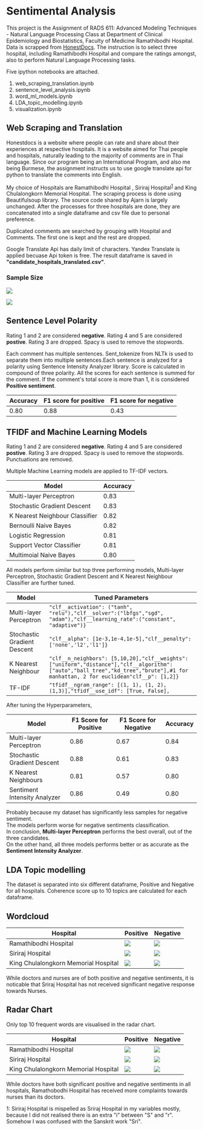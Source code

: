 # Sentimental Analysis

This project is the Assignment of RADS 611: Advanced Modeling Techniques - Natural Language Processing Class 
at Department of Clinical Epidemiology and Biostatistics, Faculty of Medicine Ramathibodhi Hospital.
Data is scrapped from [HonestDocs](http://www.honestdocs.co/). The instruction is to select three hospital, including Ramathibodhi Hospital and compare
the ratings amongst, also to perform Natural Language Processing tasks.

Five ipython notebooks are attached.
1. web_scraping_translation.ipynb
2. sentence_level_analysis.ipynb
3. word_ml_models.ipynb
4. LDA_topic_modelling.ipynb
5. visualization.ipynb

## Web Scraping and Translation

Honestdocs is a website where people can rate and share about their experiences at respective hospitals. 
It is a website aimed for Thai people and hospitals, naturally leading to the majority of comments are in Thai language.
Since our program being an International Program, and also me being Burmese, the assignment instructs us to use google translate api for python to translate the comments into English.

My choice of Hospitals are Ramathibodhi Hospital , Siriraj Hospital<sup>[1](#myfootnote1)</sup> and King Chulalongkorn Memorial Hospital.
The scraping process is done using Beautifulsoup library. The source code shared by Ajarn is largely unchanged.
After the processes for three hospitals are done, they are concatenated into a single dataframe and csv file due to personal preference.

Duplicated comments are searched by grouping with Hospital and Comments. The first one is kept and the rest are dropped.

Google Translate Api has daily limit of characters. Yandex Translate is applied becuase Api token is free.
The result dataframe is saved in **"candidate_hospitals_translated.csv"**.

### Sample Size

![](/viz/data_size.svg)

![](/viz/ratings.svg)

## Sentence Level Polarity

Rating 1 and 2 are considered **negative**. Rating 4 and 5 are considered **postive**. Rating 3 are dropped.
Spacy is used to remove the stopwords. 

Each comment has multiple sentences. Sent_tokenize from NLTk is used to separate them into multiple sentences.Each sentence is analyzed for a polarity using Sentence Intensity Analyzer library. Score is calculated in compound of three polarity. All the scores for each sentence is summed for the comment. If the comment's total score is more than 1, it is considered **Positive sentiment**.

Accuracy | F1 score for positive | F1 score for negative
-|-|-
0.80 | 0.88 | 0.43

## TFIDF and Machine Learning Models

Rating 1 and 2 are considered **negative**. Rating 4 and 5 are considered **postive**. Rating 3 are dropped.
Spacy is used to remove the stopwords. Punctuations are removed.

Multiple Machine Learning models are applied to TF-IDF vectors.

Model | Accuracy
-|-
Multi-layer Perceptron | 0.83
Stochastic Gradient Descent | 0.83
K Nearest Neighbour Classifier | 0.82
Bernoulli Naive Bayes | 0.82
Logistic Regression | 0.81
Support Vector Classifier | 0.81
Multimoial Naive Bayes | 0.80

All models perform similar but top three performing models, Multi-layer Perceptron, Stochastic Gradient Descent and K Nearest Neighbour Classifier are further tuned.

Model | Tuned Parameters
-|-
Multi-layer Perceptron | ```"clf__activation": ("tanh", "relu"),"clf__solver":("lbfgs","sgd", "adam"),"clf__learning_rate":("constant", "adaptive")}```
Stochastic Gradient Descent | ```"clf__alpha": [1e-3,1e-4,1e-5],"clf__penalty":['none','l2','l1']}```
K Nearest Neighbour | ```"clf__n_neighbors": [5,10,20],"clf__weights":["uniform","distance"],"clf__algorithm":["auto","ball_tree","kd_tree","brute"],#1 for manhattan, 2 for euclidean"clf__p": [1,2]}```
TF-IDF | ```"tfidf__ngram_range": [(1, 1), (1, 2), (1,3)],"tfidf__use_idf": [True, False],```

After tuning the Hyperparameters,

Model | F1 Score for Positive | F1 Score for Negative | Accuracy
-|-|-|-
Multi-layer Perceptron | 0.86 | 0.67 | 0.84
Stochastic Gradient Descent | 0.88 | 0.61 | 0.83
K Nearest Neighbours | 0.81 | 0.57 | 0.80
Sentiment Intensity Analyzer | 0.86 | 0.49 | 0.80

Probably because my dataset has significantly less samples for negative sentiment. <br>
The models perform worse for negative sentiments classification. <br>
In conclusion, **Multi-layer Perceptron** performs the best overall, out of the three candidates. <br>
On the other hand, all three models performs better or as accurate as the **Sentiment Intensity Analyzer**.

## LDA Topic modelling

The dataset is separated into six different dataframe, Positive and Negative for all hospitals.
Coherence score up to 10 topics are calculated for each dataframe.

## Wordcloud

Hospital | Positive | Negative
-|-|-
Ramathibodhi Hospital|![](/viz/rama_pos_wc.svg)|![](/viz/rama_neg_wc.svg)
Siriraj Hospital|![](/viz/sriraj_pos_wc.svg)|![](/viz/sriraj_neg_wc.svg)
King Chulalongkorn Memorial Hospital|![](/viz/chula_pos_wc.svg)|![](/viz/chula_neg_wc.svg)

While doctors and nurses are of both positive and negative sentiments, it is noticable that Sriraj Hospital 
has not received significant negative response towards Nurses.

## Radar Chart

Only top 10 frequent words are visualised in the radar chart.

Hospital | Positive | Negative
-|-|-
Ramathibodhi Hospital|![](/viz/rama_positive_rd.svg)|![](/viz/rama_negative_rd.svg)
Siriraj Hospital|![](/viz/sriraj_positive_rd.svg)|![](/viz/sriraj_negative_rd.svg)
King Chulalongkorn Memorial Hospital|![](/viz/chula_positive_rd.svg)|![](/viz/chula_negative_rd.svg)

While doctors have both significant positive and negative sentiments in all hospitals, Ramathobodhi Hospital has received more complaints towards nurses than its doctors.

<a name="myfootnote1">1</a>: Siriraj Hospital is mispelled as Sriraj Hospital in my variables mostly, because I did not realised there is an extra "i" between "S" and "r".
Somehow I was confused with the Sanskrit work "Sri".
